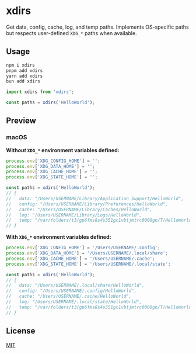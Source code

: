 # xdirs

Get data, config, cache, log, and temp paths. Implements OS-specific paths but respects user-defined `XDG_*` paths when available.

## Usage

```sh
npm i xdirs
pnpm add xdirs
yarn add xdirs
bun add xdirs
```

```ts
import xdirs from 'xdirs';

const paths = xdirs('HelloWorld');
```

## Preview

### macOS

**With*out* `XDG_*` environment variables defined:**

```ts
process.env['XDG_CONFIG_HOME'] = '';
process.env['XDG_DATA_HOME'] = '';
process.env['XDG_CACHE_HOME'] = '';
process.env['XDG_STATE_HOME'] = '';

const paths = xdirs('HelloWorld');
// {
//   data: "/Users/USERNAME/Library/Application Support/HelloWorld",
//   config: "/Users/USERNAME/Library/Preferences/HelloWorld",
//   cache: "/Users/USERNAME/Library/Caches/HelloWorld",
//   log: "/Users/USERNAME/Library/Logs/HelloWorld",
//   temp: "/var/folders/t3/gp6fms8s4s351gc1vbtjmtrc0000gn/T/HelloWorld",
// }
```

**With `XDG_*` environment variables defined:**

```ts
process.env['XDG_CONFIG_HOME'] = '/Users/USERNAME/.config';
process.env['XDG_DATA_HOME'] = '/Users/USERNAME/.local/share';
process.env['XDG_CACHE_HOME'] = '/Users/USERNAME/.cache';
process.env['XDG_STATE_HOME'] = '/Users/USERNAME/.local/state';

const paths = xdirs('HelloWorld');
// {
//   data: "/Users/USERNAME/.local/share/HelloWorld",
//   config: "/Users/USERNAME/.config/HelloWorld",
//   cache: "/Users/USERNAME/.cache/HelloWorld",
//   log: "/Users/USERNAME/.local/state/HelloWorld",
//   temp: "/var/folders/t3/gp6fms8s4s351gc1vbtjmtrc0000gn/T/HelloWorld",
// }
```

## License

[MIT](LICENSE)
